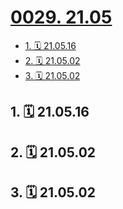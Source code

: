 # [0029. 21.05](https://github.com/Tdahuyou/TNotes.footprints/tree/main/notes/0029.%2021.05)

<!-- region:toc -->

- [1. 🗓 21.05.16](#1--210516)
- [2. 🗓 21.05.02](#2--210502)
- [3. 🗓 21.05.02](#3--210502)

<!-- endregion:toc -->

## 1. 🗓 21.05.16

<Footprints :times="[2021, 5, 16, 16, 21]">
  <template #text-area>
    <p>落枕，一觉醒来！</p>
    <p>霍金同款脖子，你值得拥有。</p>
  </template>
</Footprints>

## 2. 🗓 21.05.02

<Footprints :times="[2021, 5, 2, 17, 50]">
  <template #text-area>
    <p>俩百米冲刺选手</p>
    <p>下公交后</p>
    <p>全程跑</p>
  </template>
  <template #image-list="{ openModal }">
    <img src="https://cdn.jsdelivr.net/gh/tnotesjs/imgs@main/2025-02-16-13-25-19.png" @click="openModal(0)"/>
    <img src="https://cdn.jsdelivr.net/gh/tnotesjs/imgs@main/2025-02-16-13-25-24.png" @click="openModal(1)"/>
    <img src="https://cdn.jsdelivr.net/gh/tnotesjs/imgs@main/2025-02-16-13-25-30.png" @click="openModal(2)"/>
    <img src="https://cdn.jsdelivr.net/gh/tnotesjs/imgs@main/2025-02-16-13-25-35.png" @click="openModal(3)"/>
  </template>
</Footprints>

## 3. 🗓 21.05.02

<Footprints :times="[2021, 5, 2, 12, 43]">
  <template #text-area>
    <p>这📸 技术，可还行</p>
  </template>
  <template #image-list="{ openModal }">
    <img src="https://cdn.jsdelivr.net/gh/tnotesjs/imgs@main/2025-02-16-13-26-24.png" @click="openModal(0)"/>
  </template>
</Footprints>
